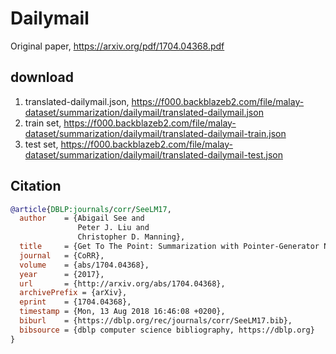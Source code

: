 # Dailymail

Original paper, https://arxiv.org/pdf/1704.04368.pdf

## download

1. translated-dailymail.json, https://f000.backblazeb2.com/file/malay-dataset/summarization/dailymail/translated-dailymail.json
2. train set, https://f000.backblazeb2.com/file/malay-dataset/summarization/dailymail/translated-dailymail-train.json
3. test set, https://f000.backblazeb2.com/file/malay-dataset/summarization/dailymail/translated-dailymail-test.json

## Citation

```bibtex
@article{DBLP:journals/corr/SeeLM17,
  author    = {Abigail See and
               Peter J. Liu and
               Christopher D. Manning},
  title     = {Get To The Point: Summarization with Pointer-Generator Networks},
  journal   = {CoRR},
  volume    = {abs/1704.04368},
  year      = {2017},
  url       = {http://arxiv.org/abs/1704.04368},
  archivePrefix = {arXiv},
  eprint    = {1704.04368},
  timestamp = {Mon, 13 Aug 2018 16:46:08 +0200},
  biburl    = {https://dblp.org/rec/journals/corr/SeeLM17.bib},
  bibsource = {dblp computer science bibliography, https://dblp.org}
}
```